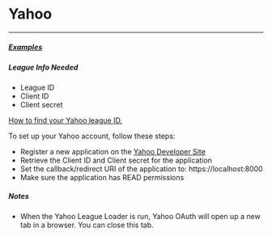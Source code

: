 # Yahoo

___

##### [Examples](https://github.com/joeyagreco/leeger/blob/main/example/league_loader/yahooLeagueLoaderExample.py)

##### League Info Needed

- League ID
- Client ID
- Client secret

[How to find your Yahoo league ID.](https://help.yahoo.com/kb/fantasy-football/find-league-group-number-sln8238.html)

To set up your Yahoo account, follow these steps:

- Register a new application on the [Yahoo Developer Site](https://developer.yahoo.com/apps/)
- Retrieve the Client ID and Client secret for the application
- Set the callback/redirect URI of the application to: https://localhost:8000
- Make sure the application has READ permissions

##### Notes

- When the Yahoo League Loader is run, Yahoo OAuth will open up a new tab in a browser. You can close this tab.
